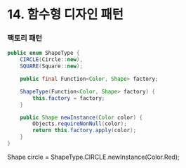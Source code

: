 # 14.  함수형 디자인 패턴

### 팩토리 패턴
```java
public enum ShapeType {
    CIRCLE(Circle::new),
    SQUARE(Square::new);

    public final Function<Color, Shape> factory;

    ShapeType(Function<Color, Shape> factory) {
        this.factory = factory;
    }

    public Shape newInstance(Color color) {
        Objects.requireNonNull(color);
        return this.factory.apply(color);
    }
}
```


Shape circle = ShapeType.CIRCLE.newInstance(Color.Red);
